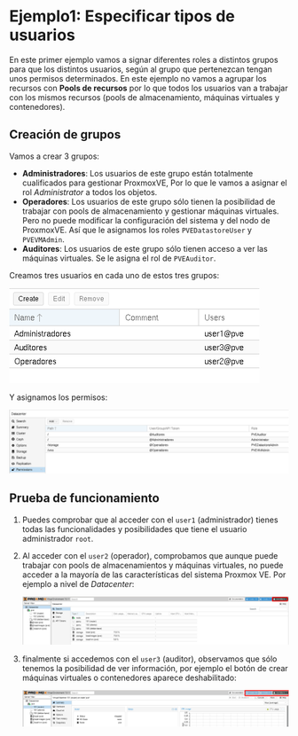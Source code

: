 # Ejemplo1: Especificar tipos de usuarios

En este primer ejemplo vamos a signar diferentes roles a distintos grupos para que los distintos usuarios, según al grupo que pertenezcan tengan unos permisos determinados. En este ejemplo no vamos a agrupar los recursos con **Pools de recursos** por lo que todos los usuarios van a trabajar con los mismos recursos (pools de almacenamiento, máquinas virtuales y contenedores).

## Creación de grupos

Vamos a crear 3 grupos:

* **Administradores**: Los usuarios de este grupo están totalmente cualificados para gestionar ProxmoxVE, Por lo que le vamos a asignar el rol *Administrator* a todos los objetos.
* **Operadores**: Los usuarios de este grupo sólo tienen la posibilidad de trabajar con pools de almacenamiento y  gestionar máquinas virtuales. Pero no puede modificar la configuración del sistema y del nodo de ProxmoxVE. Así que le asignamos los roles `PVEDatastoreUser` y `PVEVMAdmin`.
* **Auditores**: Los usuarios de este grupo sólo tienen acceso a ver las máquinas virtuales. Se le asigna el rol de  `PVEAuditor`.

Creamos tres usuarios en cada uno de estos tres grupos:

![usuarios](img/usuario14.png)

Y asignamos los permisos:

![usuarios](img/usuario15.png)

## Prueba de funcionamiento

1. Puedes comprobar que al acceder con el `user1` (administrador) tienes todas las funcionalidades y posibilidades que tiene el usuario administrador `root`.
2. Al acceder con el `user2` (operador), comprobamos que aunque puede trabajar con pools de almacenamientos y máquinas virtuales, no puede acceder a la mayoría de las características del sistema Proxmox VE. Por ejemplo a nivel de *Datacenter*:
    
    ![usuarios](img/usuario16.png)

3. finalmente si accedemos con el `user3` (auditor), observamos que sólo tenemos la posibilidad de ver información, por ejemplo el botón de crear máquinas virtuales o contenedores aparece deshabilitado:

    ![usuarios](img/usuario17.png)